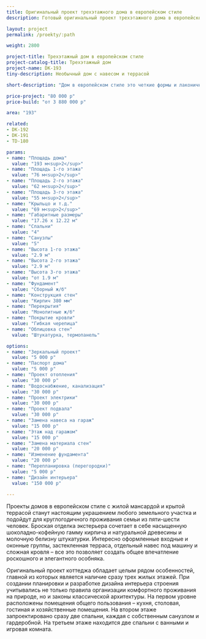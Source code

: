 ```yaml
---
title: Оригинальный проект трехэтажного дома в европейском стиле
description: Готовый оригинальный проект трехэтажного дома в европейском стиле для круглогодичного проживания. Площадь&#58; 193 м.кв.

layout: project
permalink: /proekty/:path

weight: 2800

project-title: Трехэтажный дом в европейском стиле
project-catalog-title: Трехэтажный дом
project-name: DK-193
tiny-description: Необычный дом с навесом и террасой

short-description: "Дом в европейском стиле это четкие формы и лаконичность в деталях декора. Проект предусматривает простоту, но при этом функциональность возводимого здания. Оригинальный трехэтажный дом в европейском стиле с навесом для машины прекрасно подойдет для небольшого участка. Терраса разнообразит и сделает более комфортным досуг, а мансарда – это хороший способ увеличить жилую зону. Маленькая гостиная на первом этаже создает уютное пространство, плавно перетекающее в просторную кухню, а затем в столовую."

price-project: "80 000 р"
price-build: "от 3 880 000 р"

area: "193"

related:
- DK-192
- DK-191
- TD-180

params:
- name: "Площадь дома"
  value: "193 м<sup>2</sup>"
- name: "Площадь 1-го этажа"
  value: "76 м<sup>2</sup>"
- name: "Площадь 2-го этажа"
  value: "62 м<sup>2</sup>"
- name: "Площадь 3-го этажа"
  value: "55 м<sup>2</sup>"
- name: "Крыльцо и т.д."
  value: "69 м<sup>2</sup>"
- name: "Габаритные размеры"
  value: "17.26 x 12.22 м"
- name: "Спальни"
  value: "4"
- name: "Санузлы"
  value: "5"
- name: "Высота 1-го этажа"
  value: "2.9 м"
- name: "Высота 2-го этажа"
  value: "2.9 м"
- name: "Высота 3-го этажа"
  value: "от 1.9 м"
- name: "Фундамент"
  value: "Сборный ж/б"
- name: "Конструкция стен"
  value: "Кирпич 380 мм"
- name: "Перекрытия"
  value: "Монолитные ж/б"
- name: "Покрытие кровли"
  value: "Гибкая черепица"
- name: "Облицовка стен"
  value: "Штукатурка, термопанель"

options:
- name: "Зеркальный проект"
  value: "5 000 р"
- name: "Паспорт дома"
  value: "5 000 р"
- name: "Проект отопления"
  value: "30 000 р"
- name: "Водоснабжение, канализация"
  value: "30 000 р"
- name: "Проект электрики"
  value: "30 000 р"
- name: "Проект подвала"
  value: "30 000 р"
- name: "Замена навеса на гараж"
  value: "15 000 р"
- name: "Этаж над гаражом"
  value: "15 000 р"
- name: "Замена материала стен"
  value: "20 000 р"
- name: "Изменение фундамента"
  value: "20 000 р"
- name: "Перепланировка (перегородки)"
  value: "5 000 р"
- name: "Дизайн интерьера"
  value: "150 000 р"
  
---
```

Проекты домов в европейском стиле с жилой мансардой и крытой террасой станут настоящим украшением любого земельного участка и подойдут для круглогодичного проживания семьи из пяти-шести человек. Броская отделка экстерьера сочетает в себе насыщенную шоколадно-кофейную гамму кирпича и натуральной древесины и молочную белизну штукатурки. Интересно оформленные входные и оконные группы, застекленная терраса, отдельный навес под машину и сложная кровля – все это позволяет создать общее впечатление роскошного и элегантного особняка.

Оригинальный проект коттеджа обладает целым рядом особенностей, главной из которых является наличие сразу трех жилых этажей. При создании планировки и разработке дизайна интерьера строения учитывались не только правила организации комфортного проживания на природе, но и законы классической архитектуры. На первом уровне расположены помещения общего пользования – кухня, столовая, гостиная и хозяйственные помещения. На втором этаже запроектировано сразу две спальни, каждая с собственным санузлом и гардеробной. На третьем этаже находится две спальни с ванными и игровая комната.